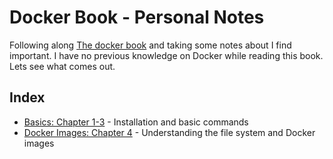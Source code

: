 # Docker Book - Personal Notes

Following along [The docker book](https://dockerbook.com/) and taking some notes about I find important. I have no previous knowledge on Docker while reading this book. Lets see what comes out.

## Index

- [Basics: Chapter 1-3](./basics.md) - Installation and basic commands
- [Docker Images: Chapter 4](./chapter_4.md) - Understanding the file system and Docker images